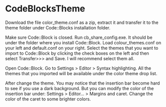 # CodeBlocksTheme

Download the file color_theme.conf as a zip, extract it and transfer it to the theme folder under Code::Blocks installation folder.

Make sure Code::Block is closed. Run cb_share_config.exe. It should be under the folder where you install Code::Block. Load colour_themes.conf on your left and default.conf on your right. Select the themes that you want to import to Code::Block by clicking the check boxes on the left and then select Transfer>>> and Save. I will recommend select them all.

Open Code::Block. Go to Settings > Editor > Syntax highlighting. All the themes that you imported will be available under the color theme drop list.

After change the theme. You may notice that the insertion bar become hard to see if you use a dark background. But you can modify the color of the insertion bar under: Settings > Editor… > Margins and caret. Change the color of the caret to some brighter colors.


